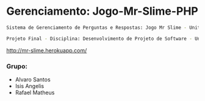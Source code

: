 # Gerenciamento: Jogo-Mr-Slime-PHP

```sh
Sistema de Gerenciamento de Perguntas e Respostas: Jogo Mr Slime - Unity
```
```sh
Projeto Final - Disciplina: Desenvolvimento de Projeto de Software - Unipê 2019.1
```
http://mr-slime.herokuapp.com/

### Grupo:
* Alvaro Santos
* Isis Angelis
* Rafael Matheus


